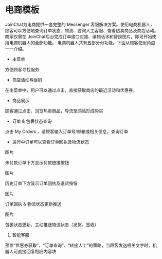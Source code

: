 # 电商模板

JoinChat为电商提供一套完整的 Messenger 客服解决方案。使用电商机器人，顾客可以方便地查询订单状态、物流、咨询人工客服、查看热卖商品及商店活动。 商家仅需在 JoinChat后台完成订单接口对接、编辑话术和替换图片，即可开始使用电商机器人的全部功能。 电商机器人共有五部分分功能，下面从顾客使用角度一一介绍。

* 主菜单

方便顾客寻找服务

* 商店活动与促销

在主菜单中，用户可以通过点击，直接获取商店的最近活动和优惠券。

* 商品展示

顾客通过点击，浏览热卖商品，导流至网站形成购买

* 订单 & 包裹状态查询

点击 My Orders ，请顾客输入订单号/邮箱或相关信息，查询订单

* 进行中订单可以查看订单回执及物流状态



图片

未付款订单下方显示付款链接按钮

图片

历史订单下方显示订单回执及退货按钮

图片

订单回执 & 物流状态更新推送

图片

包裹状态更新，主动推送物流状态（发货、签收）

1. 智能客服

预置“优惠券获取”、“订单查询”、“转接人工”的策略，当顾客发送相关文字时，机器人可直接回复相应内容块

